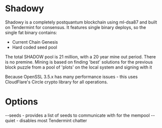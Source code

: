 
# Shadowy

Shadowy is a completely postquantum blockchain using ml-dsa87 and built on Tendermint for consensus.  It features single binary deploys, so the single fat binary contains:

- Current Chain Genesis
- Hard coded seed pool

The total SHADOW pool is 21 million, with a 20 year mine out period.  There is no premine.  Mining is based on finding 'best' solutions for the previous
block puzzle from a pool of 'plots' on the local system and signing with it

Because OpenSSL 3.5.x has many performance issues - this uses CloudFlare's Circle crypto library for all operations.

# Options

--seeds - provides a list of seeds to communicate with for the mempool
--quiet - disables most Tendermint chatter

